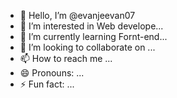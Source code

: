 - 👋 Hello, I’m @evanjeevan07
- 👀 I’m interested in Web develope...
- 🌱 I’m currently learning Fornt-end...
- 💞️ I’m looking to collaborate on ...
- 📫 How to reach me ...
- 😄 Pronouns: ...
- ⚡ Fun fact: ...

<!---
evanjeevan07/evanjeevan07 is a ✨ special ✨ repository because its `README.md` (this file) appears on your GitHub profile.
You can click the Preview link to take a look at your changes.
--->

